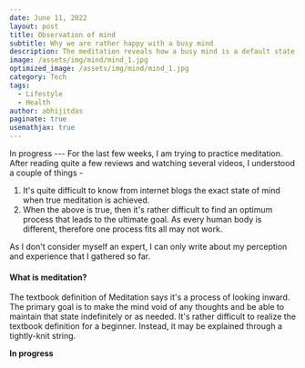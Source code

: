 ```yaml
---
date: June 11, 2022
layout: post
title: Observation of mind
subtitle: Why we are rather happy with a busy mind
description: The meditation reveals how a busy mind is a default state of humans and it's quite difficult to change that state.
image: /assets/img/mind/mind_1.jpg
optimized_image: /assets/img/mind/mind_1.jpg
category: Tech
tags:
  - Lifestyle
  - Health
author: abhijitdas
paginate: true
usemathjax: true
---
```

In progress --- 
For the last few weeks, I am trying to practice meditation. After reading quite a few reviews and watching several videos, I understood a couple of things - 

1. It's quite difficult to know from internet blogs the exact state of mind when true meditation is achieved. 
2. When the above is true, then it's rather difficult to find an optimum process that leads to the ultimate goal. As every human body is different, therefore one process fits all may not work. 

As I don't consider myself an expert, I can only write about my perception and experience that I gathered so far. 
#### What is meditation? 
The textbook definition of Meditation says it's a process of looking inward. The primary goal is to make the mind void of any thoughts and be able to maintain that state indefinitely or as needed. It's rather difficult to realize the textbook definition for a beginner. Instead, it may be explained through a tightly-knit string.

**In progress** 